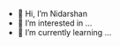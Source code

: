 - 👋 Hi, I’m Nidarshan
- 👀 I’m interested in ...
- 🌱 I’m currently learning ...


<!---
nidar-02/nidar-02 is a ✨ special ✨ repository because its `README.md` (this file) appears on your GitHub profile.
You can click the Preview link to take a look at your changes.
--->
